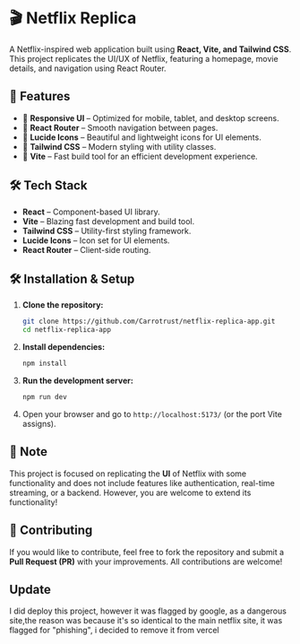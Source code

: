 # 🎬 Netflix Replica

A Netflix-inspired web application built using **React, Vite, and Tailwind CSS**. This project replicates the UI/UX of Netflix, featuring a homepage, movie details, and navigation using React Router.

## 🚀 Features

- 🔹 **Responsive UI** – Optimized for mobile, tablet, and desktop screens.  
- 🔹 **React Router** – Smooth navigation between pages.  
- 🔹 **Lucide Icons** – Beautiful and lightweight icons for UI elements.  
- 🔹 **Tailwind CSS** – Modern styling with utility classes.  
- 🔹 **Vite** – Fast build tool for an efficient development experience.  

## 🛠️ Tech Stack

- **React** – Component-based UI library.  
- **Vite** – Blazing fast development and build tool.  
- **Tailwind CSS** – Utility-first styling framework.  
- **Lucide Icons** – Icon set for UI elements.  
- **React Router** – Client-side routing.  

## 🛠️ Installation & Setup

1. **Clone the repository:**  
   ```bash
   git clone https://github.com/Carrotrust/netflix-replica-app.git
   cd netflix-replica-app
   ```  
2. **Install dependencies:**  
   ```bash
   npm install
   ```  
3. **Run the development server:**  
   ```bash
   npm run dev
   ```  
4. Open your browser and go to `http://localhost:5173/` (or the port Vite assigns).

## 📃 Note

This project is focused on replicating the **UI** of Netflix with some functionality and does not include features like authentication, real-time streaming, or a backend. However, you are welcome to extend its functionality! 

## 💪 Contributing

If you would like to contribute, feel free to fork the repository and submit a **Pull Request (PR)** with your improvements. All contributions are welcome!

## Update

I did deploy this project, however it was flagged by google, as a dangerous site,the reason was because it's so identical to the main netflix site, it was flagged for "phishing", i decided to remove it from vercel

